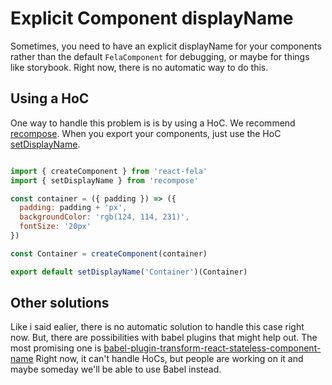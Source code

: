 # Explicit Component displayName

Sometimes, you need to have an explicit displayName for your components rather than the default `FelaComponent` for debugging, or maybe for things like storybook. Right now, there is no automatic way to do this.

## Using a HoC

One way to handle this problem is is by using a HoC. We recommend [recompose](https://github.com/acdlite/recompose).
When you export your components, just use the HoC [setDisplayName](https://github.com/acdlite/recompose/blob/master/docs/API.md#setdisplayname).

```javascript

import { createComponent } from 'react-fela'
import { setDisplayName } from 'recompose'

const container = ({ padding }) => ({
  padding: padding + 'px',
  backgroundColor: 'rgb(124, 114, 231)',
  fontSize: '20px'
})

const Container = createComponent(container)

export default setDisplayName('Container')(Container)

```

## Other solutions

Like i said ealier, there is no automatic solution to handle this case right now.
But, there are possibilities with babel plugins that might help out. The most promising one is [babel-plugin-transform-react-stateless-component-name](https://github.com/wyze/babel-plugin-transform-react-stateless-component-name)
Right now, it can't handle HoCs, but people are working on it and maybe someday we'll be able to use Babel instead.
